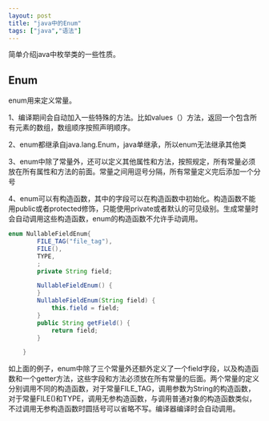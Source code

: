 ```yaml
---
layout: post
title: "java中的Enum"
tags: ["java","语法"]
---
```


简单介绍java中枚举类的一些性质。                  

## Enum

enum用来定义常量。

1、编译期间会自动加入一些特殊的方法。比如values（）方法，返回一个包含所有元素的数组，数组顺序按照声明顺序。

2、enum都继承自java.lang.Enum，java单继承，所以enum无法继承其他类

3、enum中除了常量外，还可以定义其他属性和方法，按照规定，所有常量必须放在所有属性和方法的前面。常量之间用逗号分隔，所有常量定义完后添加一个分号

4、enum可以有构造函数，其中的字段可以在构造函数中初始化。构造函数不能用public或者protected修饰，只能使用private或者默认的可见级别。生成常量时会自动调用这些构造函数，enum的构造函数不允许手动调用。

```java
enum NullableFieldEnum{
        FILE_TAG("file_tag"),
    	FILE(),
        TYPE,
        ;
        private String field;

        NullableFieldEnum() {
        }
        NullableFieldEnum(String field) {
            this.field = field;
        }
        public String getField() {
            return field;
        }

    }
```

如上面的例子，enum中除了三个常量外还额外定义了一个field字段，以及构造函数和一个getter方法，这些字段和方法必须放在所有常量的后面。两个常量的定义分别调用不同的构造函数，对于常量FILE_TAG，调用参数为String的构造函数，对于常量FILE()和TYPE，调用无参构造函数，与调用普通对象的构造函数类似，不过调用无参构造函数时圆括号可以省略不写。编译器编译时会自动调用。